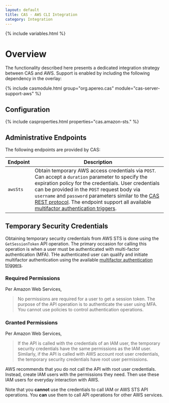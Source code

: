 ```yaml
---
layout: default
title: CAS - AWS CLI Integration
category: Integration
---
```


{% include variables.html %}

# Overview

The functionality described here presents a dedicated integration strategy between CAS and AWS. Support is enabled by 
including the following dependency in the overlay:

{% include casmodule.html group="org.apereo.cas" module="cas-server-support-aws" %}

## Configuration

{% include casproperties.html properties="cas.amazon-sts." %}

## Administrative Endpoints

The following endpoints are provided by CAS:

| Endpoint                 | Description
|--------------------------|--------------------------------------------------------
| `awsSts`                 | Obtain temporary AWS access credentials via `POST`. Can accept a `duration` parameter to specify the expiration policy for the credentials. User credentials can be provided in the `POST` request body via `username` and `password` parameters similar to the [CAS REST protocol](../protocol/REST-Protocol.html). The endpoint support all available [multifactor authentication triggers](../mfa/Configuring-Multifactor-Authentication-Triggers.html).

## Temporary Security Credentials

Obtaining temporary security credentials from AWS STS is done using the `GetSessionToken` API operation. The primary occasion for 
calling this operation is when a user must be authenticated with multi-factor authentication (MFA). THe authenticated user can qualify and 
initiate multifactor authentication using the available [multifactor authentication triggers](../mfa/Configuring-Multifactor-Authentication-Triggers.html).

### Required Permissions

Per Amazon Web Services,

> No permissions are required for a user to get a session token. The purpose of the
API operation is to authenticate the user using MFA. You cannot use policies to control authentication operations.

### Granted Permissions

Per Amazon Web Services,

> If the API is called with the credentials of an IAM user, the temporary security 
> credentials have the same permissions as the IAM user. Similarly, if 
> the API is called with AWS account root user credentials, the temporary security credentials have root user permissions.

AWS recommends that you do not call the API with root user 
credentials. Instead, create IAM users with the
permissions they need. Then use these IAM users for everyday interaction with AWS.

Note that you **cannot** use the credentials to call IAM or AWS STS 
API operations. You **can** use them to call API operations for other AWS services.

